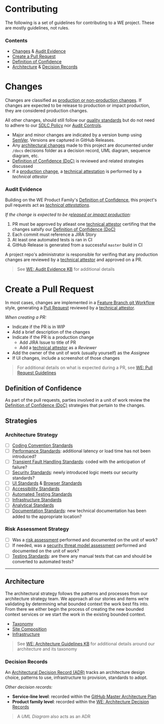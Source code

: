 # Contributing
The following is a set of guidelines for contributing to a WE project. These are mostly guidelines, not rules.

### Contents
- [Changes](#communication) & [Audit Evidence](#audit-evidence)
- [Create a Pull Request](#create-a-pull-request)
- [Definition of Confidence](#definition-of-confidence)
- [Architecture](#architecture) & [Decision Records](#decision-records)

# Changes
Changes are classified as [production or non-production changes](https://kb.extendhealth.com/x/5AZmEQ).  If changes are expected to be release to production or impact production, they are considered production changes.  

All other changes, should still follow our [quality standards](https://kb.extendhealth.com/x/jcFaCg) but do not need to adhere to our [SDLC Policy](https://kb.extendhealth.com/x/4IMnEQ) nor [Audit Controls](https://kb.extendhealth.com/x/5oMnEQ).

- Major and minor changes are indicated by a version bump using [SemVer](https://semver.org/). Versions are captured in GitHub Releases.
- Any [architectural changes](#architecture) made to this project are documented under `/docs` decisions folder as a decision record, UML diagram, sequence diagram, etc.
- [Definition of Confidence (DoC)](#definiton-of-confidence) is reviewed and related strategies discussed
- If a [production change](https://kb.extendhealth.com/x/5AZmEQ), a [technical attestation](https://kb.extendhealth.com/x/2gZmEQ) is performed by a _technical attestor_

### Audit Evidence
Building on the WE Product Family's [Definition of Confidence](https://kb.extendhealth.com/x/jcFaCg), this project's pull requests act as _[technical attestations](https://kb.extendhealth.com/x/2gZmEQ)_.

_If the change is expected to be r[eleased or impact production](https://kb.extendhealth.com/x/5AZmEQ):_
1. PR must be approved by atleast one [technical attestor](https://kb.extendhealth.com/x/2gZmEQ) certifing that the changes satsify our [Definition of Confidence (DoC)](https://kb.extendhealth.com/x/jcFaCg)
1. Each commit must reference a JIRA Story
1. At least one automated tests is ran in CI
1. GitHub Release is generated from a successful `master` build in CI

A project repo's administrator is responsible for verifing that any production changes are reviewed by a [technical attestor](https://kb.extendhealth.com/x/2gZmEQ) and approved on a PR.

> See [WE: Audit Evidence KB](https://kb.extendhealth.com/x/kYGBD) for additional details

# Create a Pull Request
In most cases, changes are implemented in a [Feature Branch git Workflow](https://kb.extendhealth.com/x/T58QEg) style, generating a [Pull Request](https://kb.extendhealth.com/x/UTWwCg) reviewed by a [technical attestor](https://kb.extendhealth.com/x/2gZmEQ).

_When creating a PR:_
- Indicate if the PR is in WIP
- Add a brief description of the changes
- Indicate if the PR is a production change
  - Add JIRA Issue to title of PR
  - Add a [technical attestor](https://kb.extendhealth.com/x/2gZmEQ) as a _Reviewer_
- Add the owner of the unit of work (usually yourself) as the _Assignee_
- If UI changes, include a screenshot of those changes

> For additional details on what is expected during a PR, see [WE: Pull Request Guidelines](https://kb.extendhealth.com/x/UTWwCg)

## Definition of Confidence
As part of the pull requests, parties involved in a unit of work review the [Definition of Confidence (DoC)](https://kb.extendhealth.com/x/jcFaCg) strategies that pertain to the changes.

## Strategies
### Architecture Strategy
- [ ] [Coding Convention Standards](https://kb.extendhealth.com/x/LYUWD)
- [ ] [Performance Standards](https://kb.extendhealth.com/x/yJMYCg): additional latency or load time has not been introduced?
- [ ] [Transient Fault Handling Standards](https://kb.extendhealth.com/x/MISwCw): coded with the anticipation of failure?
- [ ] [Security Standards](https://kb.extendhealth.com/x/84qvCQ): newly introduced logic meets our security standards?
- [ ] [UI Standards](https://kb.extendhealth.com/x/Uo-7Cg) & [Browser Standards](https://kb.extendhealth.com/x/rwNHD)
- [ ] [Accessibility Standards](https://kb.extendhealth.com/x/CNoYCg)
- [ ] [Automated Testing Standards](https://kb.extendhealth.com/x/5RuwCg)
- [ ] [Infrastructure Standards](https://kb.extendhealth.com/x/IwApCw)
- [ ] [Analytical Standards](https://kb.extendhealth.com/x/KyOwCg)
- [ ] [Documentation Standards](https://kb.extendhealth.com/x/KQApCw): new technical documentation has been added to the appropriate location?

### Risk Assessment Strategy
- [ ] Was a [risk assessment](https://kb.extendhealth.com/x/o5H7Cg) performed and documented on the unit of work?
- [ ] If needed, was a [security threat model assessment](https://kb.extendhealth.com/x/YJeFCg) performed and documented on the unit of work?
- [ ] [Testing Standards](https://kb.extendhealth.com/x/kq5oCQ): are there any manual tests that can and should be converted to automated tests?

---
## Architecture
The architectural strategy follows the patterns and processes from our architecture strategy team. We approach all our stories and items we’re validating by determining what bounded context the work best fits into. From there we either begin the process of creating the new bounded context services or we start the work in the existing bounded context.

- [Taxonomy](https://kb.extendhealth.com/x/dByUCg)
- [Site Composition](https://kb.extendhealth.com/x/DZcYCg)
- [Infrastructure](https://kb.extendhealth.com/x/NZ3XCg)

> See [WE: Architecture Guidelines KB](https://kb.extendhealth.com/x/861oCQ) for additional details around our architecture and its taxonomy

### Decision Records
An [Architectural Decision Record (ADR)](https://kb.extendhealth.com/x/Sg_GCQ) tracks an architecture design choice, patterns to use, infrastructure to provision, standards to adopt.

_Other decision records:_
- **Service-line level**: recorded within the [GitHub Master Architecture Plan](http://github.extendhealth.com/extend-health/master-architecture-plan/tree/master/Implementation%20Decisions)
- **Product family level**: recorded within the [WE: Architecture Decision Records](https://kb.extendhealth.com/x/Sg_GCQ)

> A _UML Diagram_ also acts as an ADR

